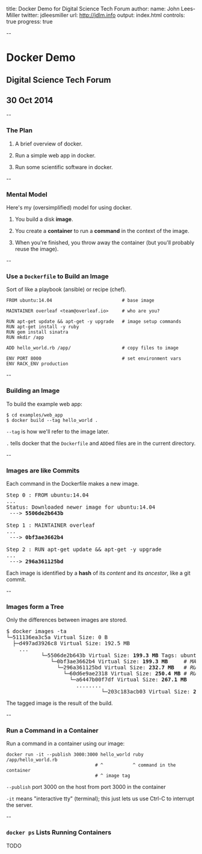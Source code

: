 title: Docker Demo for Digital Science Tech Forum
author:
  name: John Lees-Miller
  twitter: jdleesmiller
  url: http://jdlm.info
output: index.html
controls: true
progress: true

--

# Docker Demo

## Digital Science Tech Forum
## 30 Oct 2014

--

### The Plan

1. A brief overview of docker.

1. Run a simple web app in docker.

1. Run some scientific software in docker.

--

### Mental Model

Here's my (oversimplified) model for using docker.

1. You build a disk **image**.

1. You create a **container** to run a **command** in the context of the image.

1. When you're finished, you throw away the container (but you'll probably reuse the image).

--

### Use a `Dockerfile` to Build an Image

Sort of like a playbook (ansible) or recipe (chef).

```
FROM ubuntu:14.04                          # base image

MAINTAINER overleaf <team@overleaf.io>     # who are you?

RUN apt-get update && apt-get -y upgrade   # image setup commands
RUN apt-get install -y ruby
RUN gem install sinatra
RUN mkdir /app

ADD hello_world.rb /app/                   # copy files to image

ENV PORT 8000                              # set environment vars
ENV RACK_ENV production
```

--

### Building an Image

To build the example web app:

```
$ cd examples/web_app
$ docker build --tag hello_world .
```

`--tag` is how we'll refer to the image later.

`.` tells docker that the `Dockerfile` and `ADD`ed files are in the current directory.

--

### Images are like Commits

Each command in the Dockerfile makes a new image.

<pre>
Step 0 : FROM ubuntu:14.04
...
Status: Downloaded newer image for ubuntu:14.04
 ---> <b>5506de2b643b</b>

Step 1 : MAINTAINER overleaf <team@overleaf.io>
...
 ---> <b>0bf3ae3662b4</b>

Step 2 : RUN apt-get update && apt-get -y upgrade
...
 ---> <b>296a361125bd</b>
</pre>

Each image is identified by a **hash** of its *content* and its *ancestor*, like a git commit.

--

### Images form a Tree

Only the differences between images are stored.

<pre>
$ docker images -ta
└─511136ea3c5a Virtual Size: 0 B
  ├─d497ad3926c8 Virtual Size: 192.5 MB
    ...
           └─5506de2b643b Virtual Size: <b>199.3 MB</b> Tags: ubuntu:14.04
              └─0bf3ae3662b4 Virtual Size: <b>199.3 MB</b>     # <i>MAINTAINER ...</i>
                └─296a361125bd Virtual Size: <b>232.7 MB</b>   # <i>RUN apt-get update ...</i>
                  └─60d6e9ae2318 Virtual Size: <b>250.4 MB</b> # <i>RUN apt-get install ...</i>
                    └─a6447b00f7df Virtual Size: <b>267.1 MB</b>
                      ........
                              └─203c183acb03 Virtual Size: <b>267.1 MB</b> Tags: hello_world:latest
</pre>

The tagged image is the result of the build.

--

### Run a Command in a Container

Run a command in a container using our image:

```
docker run -it --publish 3000:3000 hello_world ruby /app/hello_world.rb
                                 # ^           ^ command in the container
                                 # ^ image tag
```

`--publish` port 3000 on the host from port 3000 in the container

`-it` means "interactive tty" (terminal); this just lets us use Ctrl-C to interrupt the server.

--

### `docker ps` Lists Running Containers

TODO
